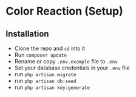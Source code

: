 # Color Reaction (Setup)

## Installation
- Clone the repo and `cd` into it
- Run `composer update`
- Rename or copy `.env.example` file to `.env`
- Set your database credentials in your `.env` file
- run `php artisan migrate`
- run `php artisan db:seed`
- run `php artisan key:generate`
